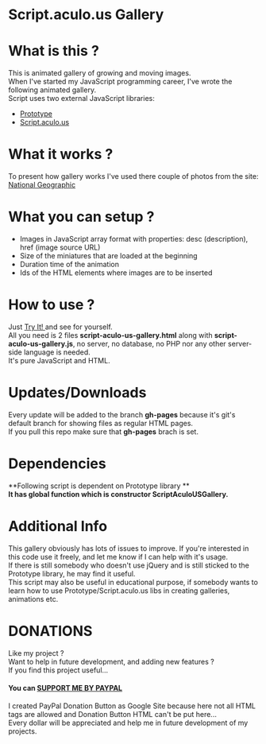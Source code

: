 # Script.aculo.us Gallery

# What is this ?
This is animated gallery of growing and moving images.<br />
When I've started my JavaScript programming career, I've wrote the following animated gallery.<br />
Script uses two external JavaScript libraries:<br />
- <a href="http://prototypejs.org/">Prototype</a>
- <a href="https://script.aculo.us/">Script.aculo.us</a>

# What it works ?
To present how gallery works I've used there couple of photos from the site: <a href="http://environment.nationalgeographic.com/environment/photos/volcano-general">National Geographic</a><br />

# What you can setup ?
- Images in JavaScript array format with properties: desc (description), href (image source URL)
- Size of the miniatures that are loaded at the beginning
- Duration time of the animation
- Ids of the HTML elements where images are to be inserted

# How to use ?
Just <a href="http://dominikstyp.github.io/javascript-stuff/miscellaneous/script-aculo-us-gallery/script-aculo-us-gallery.html"> Try It! </a> and see for yourself.<br />
All you need is 2 files **script-aculo-us-gallery.html** along with **script-aculo-us-gallery.js**, no server, no database, no PHP nor any other server-side language is needed.<br />
It's pure JavaScript and HTML.

# Updates/Downloads
Every update will be added to the branch **gh-pages** because it's git's default branch for showing files as regular HTML pages.<br />
If you pull this repo make sure that **gh-pages** brach is set.

# Dependencies
**Following script is dependent on Prototype library **<br />
**It has global function which is constructor ScriptAculoUSGallery.**<br />

# Additional Info
This gallery obviously has lots of issues to improve. If you're interested in this code use it freely, and let me know if I can help with it's usage. <br />
If there is still somebody who doesn't use jQuery and is still sticked to the Prototype library, he may find it useful. <br />
This script may also be useful in educational purpose, if somebody wants to learn how to use Prototype/Script.aculo.us libs in creating galleries, animations etc.

# DONATIONS
Like my project ?   
Want to help in future development, and adding new features ?   
If you find this project useful...  
#### You can <a href="https://sites.google.com/site/dominikdonationbutton/">SUPPORT ME BY PAYPAL</a>
I created PayPal Donation Button as Google Site because here not all HTML tags are allowed and Donation Button HTML can't be put here...  
Every dollar will be appreciated and help me in future development of my projects. 